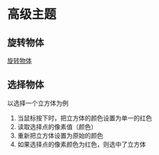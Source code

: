 # 高级主题

## 旋转物体

[旋转物体](01RotateObject.html)

## 选择物体

以选择一个立方体为例

1. 当鼠标按下时，把立方体的颜色设置为单一的红色
2. 读取选择点的像素值（颜色）
3. 重新把立方体设置为原始的颜色
4. 如果选择点的像素颜色为红色，则选中了立方体